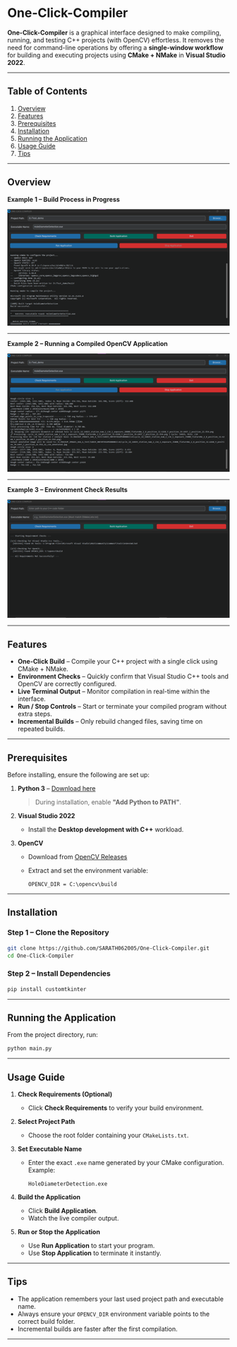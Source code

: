 # One-Click-Compiler

**One-Click-Compiler** is a graphical interface designed to make compiling, running, and testing C++ projects (with OpenCV) effortless.
It removes the need for command-line operations by offering a **single-window workflow** for building and executing projects using **CMake + NMake** in **Visual Studio 2022**.

---

## Table of Contents

1. [Overview](#overview)
2. [Features](#features)
3. [Prerequisites](#prerequisites)
4. [Installation](#installation)
5. [Running the Application](#running-the-application)
6. [Usage Guide](#usage-guide)
7. [Tips](#tips)

---

## Overview

**Example 1 – Build Process in Progress**

![Build Process](demo/2.png)

---

**Example 2 – Running a Compiled OpenCV Application**

![Run Application](demo/3.png)

---

**Example 3 – Environment Check Results** 

![Environment Check](demo/4.png)

---

## Features

* **One-Click Build** – Compile your C++ project with a single click using CMake + NMake.
* **Environment Checks** – Quickly confirm that Visual Studio C++ tools and OpenCV are correctly configured.
* **Live Terminal Output** – Monitor compilation in real-time within the interface.
* **Run / Stop Controls** – Start or terminate your compiled program without extra steps.
* **Incremental Builds** – Only rebuild changed files, saving time on repeated builds.

---

## Prerequisites

Before installing, ensure the following are set up:

1. **Python 3** – [Download here](https://www.python.org/downloads/)

   > During installation, enable **"Add Python to PATH"**.

2. **Visual Studio 2022**

   * Install the **Desktop development with C++** workload.

3. **OpenCV**

   * Download from [OpenCV Releases](https://opencv.org/releases/)
   * Extract and set the environment variable:

     ```plaintext
     OPENCV_DIR = C:\opencv\build
     ```

---

## Installation

### Step 1 – Clone the Repository

```sh
git clone https://github.com/SARATH062005/One-Click-Compiler.git
cd One-Click-Compiler
```

### Step 2 – Install Dependencies

```sh
pip install customtkinter
```

---

## Running the Application

From the project directory, run:

```sh
python main.py
```

---

## Usage Guide

1. **Check Requirements (Optional)**

   * Click **Check Requirements** to verify your build environment.

2. **Select Project Path**

   * Choose the root folder containing your `CMakeLists.txt`.

3. **Set Executable Name**

   * Enter the exact `.exe` name generated by your CMake configuration.
     Example:

     ```
     HoleDiameterDetection.exe
     ```

4. **Build the Application**

   * Click **Build Application**.
   * Watch the live compiler output.

5. **Run or Stop the Application**

   * Use **Run Application** to start your program.
   * Use **Stop Application** to terminate it instantly.

---

## Tips

* The application remembers your last used project path and executable name.
* Always ensure your `OPENCV_DIR` environment variable points to the correct build folder.
* Incremental builds are faster after the first compilation.

---
